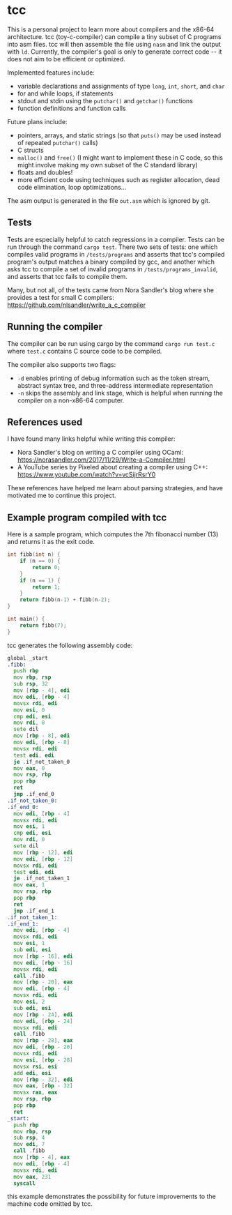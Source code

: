 # tcc

This is a personal project to learn more about compilers and the x86-64 architecture.
tcc (toy-c-compiler) can compile a tiny subset of C programs into asm files.
tcc will then assemble the file using `nasm` and link the output with `ld`. Currently,
the compiler's goal is only to generate correct code -- it does not aim to be efficient or
optimized.

Implemented features include:

- variable declarations and assignments of type `long`, `int`, `short`, and `char`
- for and while loops, if statements
- stdout and stdin using the `putchar()` and `getchar()` functions
- function definitions and function calls

Future plans include:

- pointers, arrays, and static strings (so that `puts()` may be used instead of repeated `putchar()` calls)
- C structs
- `malloc()` and `free()` (I might want to implement these in C code, so this might involve making my own subset of the C standard library)
- floats and doubles!
- more efficient code using techniques such as register allocation, dead code elimination, loop optimizations...

The asm output is generated in the file `out.asm` which is ignored by git.

## Tests

Tests are especially helpful to catch regressions in a compiler. Tests can be run through the command
`cargo test`. There two sets of tests: one which compiles valid programs in `/tests/programs` and asserts that tcc's
compiled program's output matches a binary compiled by gcc, and another which asks tcc to compile
a set of invalid programs in `/tests/programs_invalid`, and asserts that tcc fails to compile them.

Many, but not all, of the tests came from Nora Sandler's blog where she provides a test for small C compilers:
https://github.com/nlsandler/write_a_c_compiler

## Running the compiler

The compiler can be run using cargo by the command `cargo run test.c` where `test.c` contains
C source code to be compiled.

The compiler also supports two flags:

- `-d` enables printing of debug information such as the token stream, abstract syntax tree, and three-address intermediate representation
- `-n` skips the assembly and link stage, which is helpful when running the compiler on a non-x86-64 computer.

## References used

I have found many links helpful while writing this compiler:

- Nora Sandler's blog on writing a C compiler using OCaml: https://norasandler.com/2017/11/29/Write-a-Compiler.html
- A YouTube series by Pixeled about creating a compiler using C++: https://www.youtube.com/watch?v=vcSijrRsrY0

These references have helped me learn about parsing strategies, and have motivated me to continue this project.

## Example program compiled with tcc

Here is a sample program, which computes the 7th fibonacci number (13)
and returns it as the exit code.

```C
int fibb(int n) {
    if (n == 0) {
        return 0;
    }
    if (n == 1) {
        return 1;
    }
    return fibb(n-1) + fibb(n-2);
}

int main() {
    return fibb(7);
}
```

tcc generates the following assembly code:

```asm
global _start
.fibb:
  push rbp
  mov rbp, rsp
  sub rsp, 32
  mov [rbp - 4], edi
  mov edi, [rbp - 4]
  movsx rdi, edi
  mov esi, 0
  cmp edi, esi
  mov rdi, 0
  sete dil
  mov [rbp - 8], edi
  mov edi, [rbp - 8]
  movsx rdi, edi
  test edi, edi
  je .if_not_taken_0
  mov eax, 0
  mov rsp, rbp
  pop rbp
  ret
  jmp .if_end_0
.if_not_taken_0:
.if_end_0:
  mov edi, [rbp - 4]
  movsx rdi, edi
  mov esi, 1
  cmp edi, esi
  mov rdi, 0
  sete dil
  mov [rbp - 12], edi
  mov edi, [rbp - 12]
  movsx rdi, edi
  test edi, edi
  je .if_not_taken_1
  mov eax, 1
  mov rsp, rbp
  pop rbp
  ret
  jmp .if_end_1
.if_not_taken_1:
.if_end_1:
  mov edi, [rbp - 4]
  movsx rdi, edi
  mov esi, 1
  sub edi, esi
  mov [rbp - 16], edi
  mov edi, [rbp - 16]
  movsx rdi, edi
  call .fibb
  mov [rbp - 20], eax
  mov edi, [rbp - 4]
  movsx rdi, edi
  mov esi, 2
  sub edi, esi
  mov [rbp - 24], edi
  mov edi, [rbp - 24]
  movsx rdi, edi
  call .fibb
  mov [rbp - 28], eax
  mov edi, [rbp - 20]
  movsx rdi, edi
  mov esi, [rbp - 28]
  movsx rsi, esi
  add edi, esi
  mov [rbp - 32], edi
  mov eax, [rbp - 32]
  movsx rax, eax
  mov rsp, rbp
  pop rbp
  ret
_start:
  push rbp
  mov rbp, rsp
  sub rsp, 4
  mov edi, 7
  call .fibb
  mov [rbp - 4], eax
  mov edi, [rbp - 4]
  movsx rdi, edi
  mov eax, 231
  syscall
```

this example demonstrates the possibility for future improvements to the machine code
omitted by tcc.
